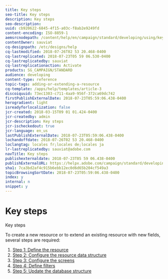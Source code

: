 ```yaml
---
title: Key steps
seo-title: Key steps
description: Key steps
seo-description: 
uuid: cb920622-6845-4f15-a03c-f8ab2e9249fd
content-encoding: ISO-8859-1
aemsrcnodepath: /content/help/en/campaign/standard/developing/using/key-steps
contentOwner: sauviat
cq-designpath: /etc/designs/help
cq-lastmodified: 2018-07-26T02 53 20.468-0400
cq-lastreplicated: 2018-07-23T05 59 06.530-0400
cq-lastreplicatedby: sauviat
cq-lastreplicationaction: Activate
products: SG_CAMPAIGN/STANDARD
audience: developing
content-type: reference
topic-tags: adding-or-extending-a-resource
cq-template: /apps/help/templates/article-3
discoiquuid: 73ec1303-c711-4aa9-956f-372ca69dc742
firstPublishExternalDate: 2018-07-23T05:59:06.438-0400
herogradient: light
isreadyforlocalization: false
jcr-created: 2018-03-15T09 01 01.424-0400
jcr-createdby: admin
jcr-description: Key steps
jcr-ischeckedout: true
jcr-language: en_us
lastPublishExternalDate: 2018-07-23T05:59:06.438-0400
lochandoffdate: 2018-07-26T02 53 20.468-0400
loclangtag: locales fr;locales de;locales ja
lr-lastreplicatedby: sauviat@adobe.com
navTitle: Key steps
publishexternaldate: 2018-07-23T05 59 06.438-0400
publishExternalURL: https://helpx.adobe.com/campaign/standard/developing/using/key-steps.html
sha1: 7ca3bd2af4c915b6ebb12ec0d6d65b204cf549a3
topicBrowsingSortDate: 2018-07-23T05:59:06.438-0400
index: y
internal: n
snippet: y
---
```


# Key steps

Key steps

To create a new resource or to extend an existing resource with new fields, several steps are required:

1. [Step 1: Define the resource](../../developing/using/step-1--define-the-resource.md)
1. [Step 2: Configure the resource data structure](../../developing/using/step-2--configure-the-resource-data-structure.md)
1. [Step 3: Configure the screens](../../developing/using/step-3--configure-the-screens.md)
1. [Step 4: Define filters](../../developing/using/step-4--define-filters.md)
1. [Step 5: Update the database structure](../../developing/using/step-5--update-the-database-structure.md)

